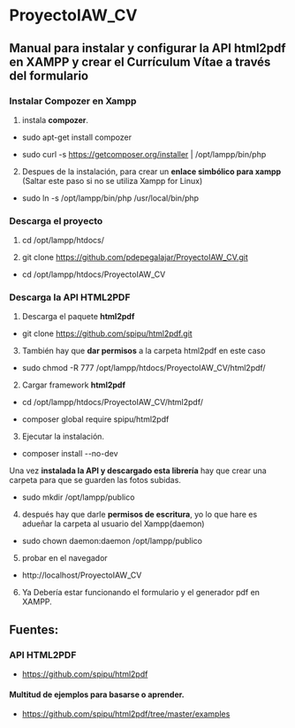 # ProyectoIAW_CV
## Manual para instalar y configurar la API html2pdf en XAMPP y crear el Currículum Vítae a través del formulario

### Instalar Compozer en Xampp

1. instala **compozer**.

  - sudo apt-get install compozer 

  - sudo curl -s https://getcomposer.org/installer | /opt/lampp/bin/php

2. Despues  de la instalación, para crear un **enlace simbólico para xampp** (Saltar este paso si no se utiliza Xampp for Linux)

  - sudo ln -s /opt/lampp/bin/php /usr/local/bin/php

### Descarga el proyecto

1. cd /opt/lampp/htdocs/

2. git clone https://github.com/pdepegalajar/ProyectoIAW_CV.git

  - cd /opt/lampp/htdocs/ProyectoIAW_CV


### Descarga la API HTML2PDF

1. Descarga el paquete **html2pdf**

  - git clone https://github.com/spipu/html2pdf.git

3. También hay que **dar permisos** a la carpeta html2pdf en este caso

  - sudo chmod -R 777 /opt/lampp/htdocs/ProyectoIAW_CV/html2pdf/

2. Cargar framework **html2pdf**

  - cd /opt/lampp/htdocs/ProyectoIAW_CV/html2pdf/

  - composer global require spipu/html2pdf

3. Ejecutar la instalación.

  - composer install --no-dev

Una vez **instalada la API y descargado esta librería** hay que crear una carpeta para que se guarden las fotos subidas.

  - sudo mkdir /opt/lampp/publico

4. después hay que darle **permisos de escritura**, yo lo que hare es adueñar la carpeta al usuario del Xampp(daemon)

  - sudo chown daemon:daemon /opt/lampp/publico

5. probar en el navegador

  - http://localhost/ProyectoIAW_CV

6. Ya Debería estar funcionando el formulario y el generador pdf en XAMPP.

## Fuentes:

### API HTML2PDF

- https://github.com/spipu/html2pdf

#### Multitud de ejemplos para basarse o aprender.

- https://github.com/spipu/html2pdf/tree/master/examples
